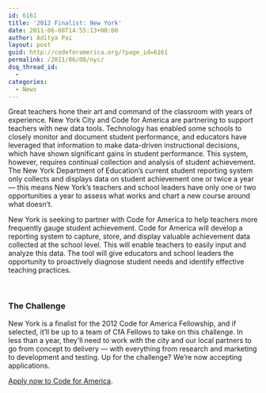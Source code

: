 ```yaml
---
id: 6161
title: '2012 Finalist: New York'
date: 2011-06-08T14:55:13+00:00
author: Aditya Pai
layout: post
guid: http://codeforamerica.org/?page_id=6161
permalink: /2011/06/08/nyc/
dsq_thread_id:
  - 
categories:
  - News
---
```

[<img class="alignleft size-full wp-image-6375" title="NYCpic" src="http://codeforamerica.org/wp-content/uploads/2011/06/NYCpic.jpg" alt="" />](http://codeforamerica.org/wp-content/uploads/2011/06/NYCpic.jpg)Great teachers hone their art and command of the classroom with years of experience. New York City and Code for America are partnering to support teachers with new data tools. Technology has enabled some schools to closely monitor and document student performance, and educators have leveraged that information to make data-driven instructional decisions, which have shown significant gains in student performance. This system, however, requires continual collection and analysis of student achievement. The New York Department of Education’s current student reporting system only collects and displays data on student achievement one or twice a year &#8212; this means New York’s teachers and school leaders have only one or two opportunities a year to assess what works and chart a new course around what doesn’t.

New York i[<img class="alignright size-full wp-image-6340" title="NYCseal" src="http://codeforamerica.org/wp-content/uploads/2011/06/NYCseal.png" alt="" />](http://codeforamerica.org/wp-content/uploads/2011/06/NYCseal.png)s seeking to partner with Code for America to help teachers more frequently gauge student achievement. Code for America will develop a reporting system to capture, store, and display valuable achievement data collected at the school level. This will enable teachers to easily input and analyze this data. The tool will give educators and school leaders the opportunity to proactively diagnose student needs and identify effective teaching practices.
  
</br>

### The Challenge

New York is a finalist for the 2012 Code for America Fellowship, and if selected, it’ll be up to a team of CfA Fellows to take on this challenge. In less than a year, they’ll need to work with the city and our local partners to go from concept to delivery &#8212; with everything from research and marketing to development and testing. Up for the challenge? We’re now accepting applications. [](../apply)

[Apply now to Code for America](../apply).
